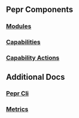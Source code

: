 ## Pepr Components
### [Modules](module.md)
### [Capabilities](capabilities.md)
### [Capability Actions](actions.md)

## Additional Docs
### [Pepr Cli](cli.md)
### [Metrics](metrics.md)
